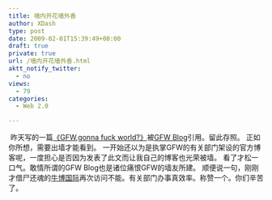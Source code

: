 ```yaml
---
title: 墙内开花墙外香
author: XDash
type: post
date: 2009-02-01T15:39:49+00:00
draft: true
private: true
url: /墙内开花墙外香.html
aktt_notify_twitter:
  - no
views:
  - 79
categories:
  - Web 2.0

---
```

<img decoding="async" src="attachments/month_0902/6200921232728.gif" border="0" alt="" />  
昨天写的一篇<a target="_blank" href="article.asp?id=257">《GFW,gonna fuck world?》</a>被<a target="_blank" href="http://chinagfw.blogspot.com/2009/01/gfwgonna-fuck-world.html">GFW Blog</a>引用。留此存照。  
正如你所想，需要出墙才能看到。  
一开始还以为是执掌GFW的有关部门架设的官方博客呢，一度担心是否因为发表了此文而让我自己的博客也光荣被墙。  
看了才松一口气。敢情所谓的GFW Blog也是诸位痛恨GFW的墙友所建。  
顺便说一句，刚刚才借尸还魂的<a target="_blank" href="http://www.bullogger.com">牛博国际</a>再次访问不能。有关部门办事真效率。称赞一个。你们辛苦了。